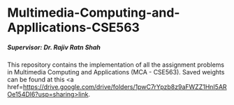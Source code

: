 # Multimedia-Computing-and-Appllications-CSE563

<h5> Supervisor: <b> Dr. Rajiv Ratn Shah </b></h5>

This repository contains the implementation of all the assignment problems in Multimedia Computing and Applications (MCA - CSE563).
Saved weights can be found at this <a href=https://drive.google.com/drive/folders/1pwC7rYpzb8z9aFWZZ1HnI5AROe154Dl6?usp=sharing>link</a>.
